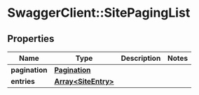 # SwaggerClient::SitePagingList

## Properties
Name | Type | Description | Notes
------------ | ------------- | ------------- | -------------
**pagination** | [**Pagination**](Pagination.md) |  | 
**entries** | [**Array&lt;SiteEntry&gt;**](SiteEntry.md) |  | 


